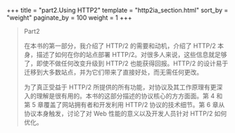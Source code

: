 +++
title = "part2.Using HTTP2"
template = "http2ia_section.html"
sort_by = "weight"
paginate_by = 100
weight = 1
+++

> Part2
>
> 在本书的第一部分，我介绍了 HTTP/2 的需要和动机，介绍了 HTTP/2 本身，描述了如何在你的站点部署 HTTP/2。对很多人来说，这些信息就足够了，即使不做任何改变升级到 HTTP/2 也能获得回报。HTTP/2 的设计易于迁移到大多数站点，并为它们带来了直接好处，而无需任何更改。
>
> 为了真正受益于 HTTP/2 所提供的所有功能，对协议及其工作原理有更深入的理解是很有用的。本书的这部分描述的协议核心的方方面面。第 4 和第 5 章覆盖了网站拥有者和开发利用 HTTP/2 协议的技术细节。第 6 章从协议本身触发，讨论了对 Web 性能的意义以及开发人员针对 HTTP/2 如何优化。